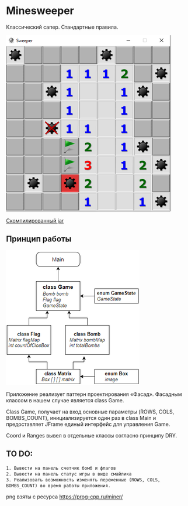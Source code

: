 # Minesweeper


Классический сапер. Стандартные правила.


![schem.png](https://github.com/Kir2702/myScreenshots/blob/main/Minesweeper.png)


[Скомпилированный jar](https://github.com/Kir2702/Minesweeper/blob/main/out/artifacts/Minesweeper_jar/Minesweeper.jar)




## Принцип работы


![schem.png](https://github.com/Kir2702/myScreenshots/blob/main/MinesweeperSchem.png)

Приложение реализует паттерн проектирования «Фасад». Фасадным классом в нашем случае является class Game.

Сlass Game, получает на вход основные параметры (ROWS, COLS, BOMBS_COUNT), инициализируется один раз в class Main и предоставляет JFrame единый интерфейс для управления Game.

Coord и Ranges вывел в отдельные классы согласно принципу DRY.



## TO DO:


	1. Вывести на панель счетчик бомб и флагов
	2. Вывести на панель статус игры в виде смайлика
	3. Реализовать возможность изменять переменные (ROWS, COLS, BOMBS_COUNT) во время работы приложения.
	
	
png взяты с ресурса https://prog-cpp.ru/miner/